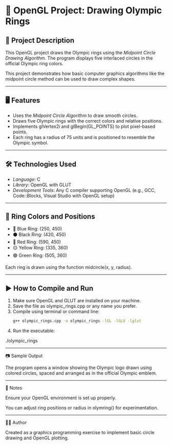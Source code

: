 

# 🏅 OpenGL Project: Drawing Olympic Rings

## 📌 Project Description
This OpenGL project draws the Olympic rings using the *Midpoint Circle Drawing Algorithm*. The program displays five interlaced circles in the official Olympic ring colors.

This project demonstrates how basic computer graphics algorithms like the midpoint circle method can be used to draw complex shapes.

---

## 🖥️ Features
- Uses the *Midpoint Circle Algorithm* to draw smooth circles.
- Draws five Olympic rings with the correct colors and relative positions.
- Implements glVertex2i and glBegin(GL_POINTS) to plot pixel-based points.
- Each ring has a radius of 75 units and is positioned to resemble the Olympic symbol.

---

## 🛠️ Technologies Used
- *Language*: C
- *Library*: OpenGL with GLUT
- *Development Tools*: Any C compiler supporting OpenGL (e.g., GCC, Code::Blocks, Visual Studio with OpenGL setup)

---

## 🎯 Ring Colors and Positions
- 🔵 Blue Ring: (250, 450)
- ⚫ Black Ring: (420, 450)
- 🔴 Red Ring: (590, 450)
- 🟡 Yellow Ring: (335, 360)
- 🟢 Green Ring: (505, 360)

Each ring is drawn using the function midcircle(x, y, radius).

---

## ▶️ How to Compile and Run

1. Make sure OpenGL and GLUT are installed on your machine.
2. Save the file as olympic_rings.cpp or any name you prefer.
3. Compile using terminal or command line:
   ```bash
   g++ olympic_rings.cpp -o olympic_rings -lGL -lGLU -lglut

4. Run the executable:

./olympic_rings




---

📷 Sample Output

The program opens a window showing the Olympic logo drawn using colored circles, spaced and arranged as in the official Olympic emblem.


---

📌 Notes

Ensure your OpenGL environment is set up properly.

You can adjust ring positions or radius in olymring() for experimentation.



---

👨‍💻 Author

Created as a graphics programming exercise to implement basic circle drawing and OpenGL plotting.

